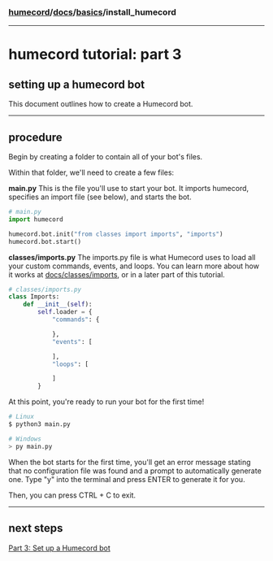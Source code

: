### [humecord](../..)/[docs](../README.md)/[basics](./README.md)/install_humecord

---
# humecord tutorial: part 3
## setting up a humecord bot

This document outlines how to create a Humecord bot.

---
## procedure
Begin by creating a folder to contain all of your bot's files.

Within that folder, we'll need to create a few files:

__main.py__
This is the file you'll use to start your bot. It imports humecord, specifies an import file (see below), and starts the bot.
```py
# main.py
import humecord

humecord.bot.init("from classes import imports", "imports")
humecord.bot.start()
```

__classes/imports.py__
The imports.py file is what Humecord uses to load all your custom commands, events, and loops. You can learn more about how it works at [docs/classes/imports](/docs/classes/imports.md), or in a later part of this tutorial.
```py
# classes/imports.py
class Imports:
    def __init__(self):
        self.loader = {
            "commands": {

            },
            "events": [

            ],
            "loops": [

            ]
        }
```
At this point, you're ready to run your bot for the first time!
```sh
# Linux
$ python3 main.py

# Windows
> py main.py
```

When the bot starts for the first time, you'll get an error message stating that no configuration file was found and a prompt to automatically generate one. Type "y" into the terminal and press ENTER to generate it for you.

Then, you can press CTRL + C to exit.


---
## next steps
[Part 3: Set up a Humecord bot](./setup_humecord_bot.md)